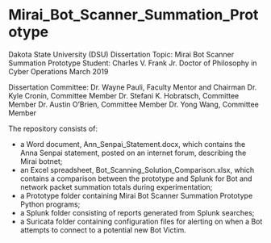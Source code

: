 # Mirai_Bot_Scanner_Summation_Prototype
Dakota State University (DSU)
Dissertation Topic: Mirai Bot Scanner Summation Prototype
Student: Charles V. Frank Jr.
Doctor of Philosophy in Cyber Operations 
March 2019

Dissertation Committee:
Dr. Wayne Pauli, Faculty Mentor and Chairman
Dr. Kyle Cronin, Committee Member
Dr. Stefani K. Hobratsch, Committee Member
Dr. Austin O’Brien, Committee Member 
Dr. Yong Wang, Committee Member

The repository consists of:
* a Word document, Ann_Senpai_Statement.docx, which contains 
  the Anna Senpai statement, posted on an internet forum, 
  describing the Mirai botnet;  
* an Excel spreadsheet, Bot_Scanning_Solution_Comparison.xlsx, 
  which contains a comparison between the prototype and Splunk 
  for Bot and network packet summation totals during experimentation; 
* a Prototype folder containing Mirai Bot Scanner Summation Prototype Python programs; 
* a Splunk folder consisting of reports generated from Splunk searches; 
* a Suricata folder containing configuration files for alerting on when 
  a Bot attempts to connect to a potential new Bot Victim.  



